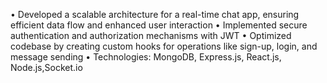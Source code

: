 • Developed a scalable architecture for a real-time chat app, ensuring efficient data flow and enhanced user interaction
• Implemented secure authentication and authorization mechanisms with JWT
• Optimized codebase by creating custom hooks for operations like sign-up, login, and message sending
• Technologies: MongoDB, Express.js, React.js, Node.js,Socket.io